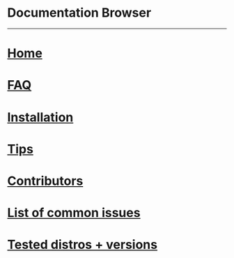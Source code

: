 # Documentation Browser
---

# [Home](../index.html)
# [FAQ](/docs/FAQ.html)
# [Installation](/docs/Installation.html)
# [Tips](/docs/Tips.html)
# [Contributors](/docs/Contributors.html)
# [List of common issues](/docs/CommonIssues.html)
# [Tested distros + versions](/docs/TestedDistroVersions.html)